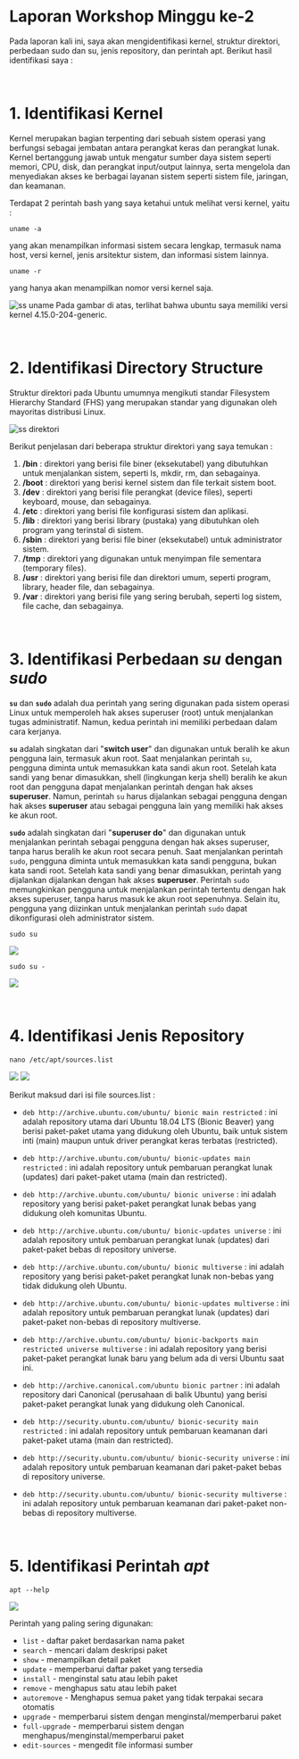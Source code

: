 # Laporan Workshop Minggu ke-2
Pada laporan kali ini, saya akan mengidentifikasi kernel, struktur direktori, perbedaan sudo dan su, jenis repository, dan perintah apt. Berikut hasil identifikasi saya :

<br/>

# 1. Identifikasi Kernel
Kernel merupakan bagian terpenting dari sebuah sistem operasi yang berfungsi sebagai jembatan antara perangkat keras dan perangkat lunak. Kernel bertanggung jawab untuk mengatur sumber daya sistem seperti memori, CPU, disk, dan perangkat input/output lainnya, serta mengelola dan menyediakan akses ke berbagai layanan sistem seperti sistem file, jaringan, dan keamanan.

Terdapat 2 perintah bash yang saya ketahui untuk melihat versi kernel, yaitu :

    uname -a
yang akan menampilkan informasi sistem secara lengkap, termasuk nama host, versi kernel, jenis arsitektur sistem, dan informasi sistem lainnya.

    uname -r
yang hanya akan menampilkan nomor versi kernel saja.

![ss uname](assets/uname.JPG)
Pada gambar di atas, terlihat bahwa ubuntu saya memiliki versi kernel 4.15.0-204-generic.

<br/>

# 2. Identifikasi Directory Structure
Struktur direktori pada Ubuntu umumnya mengikuti standar Filesystem Hierarchy Standard (FHS) yang merupakan standar yang digunakan oleh mayoritas distribusi Linux.

![ss direktori](assets/struktur.JPG)

Berikut penjelasan dari beberapa struktur direktori yang saya temukan :
1. **/bin** : direktori yang berisi file biner (eksekutabel) yang dibutuhkan untuk menjalankan sistem, seperti ls, mkdir, rm, dan sebagainya.
2. **/boot** : direktori yang berisi kernel sistem dan file terkait sistem boot.
3. **/dev** : direktori yang berisi file perangkat (device files), seperti keyboard, mouse, dan sebagainya.
4. **/etc** : direktori yang berisi file konfigurasi sistem dan aplikasi.
5. **/lib** : direktori yang berisi library (pustaka) yang dibutuhkan oleh program yang terinstal di sistem.
6. **/sbin** : direktori yang berisi file biner (eksekutabel) untuk administrator sistem.
7. **/tmp** : direktori yang digunakan untuk menyimpan file sementara (temporary files).
8. **/usr** : direktori yang berisi file dan direktori umum, seperti program, library, header file, dan sebagainya.
9. **/var** : direktori yang berisi file yang sering berubah, seperti log sistem, file cache, dan sebagainya.

<br/>

# 3. Identifikasi Perbedaan *su* dengan *sudo*
**`su`** dan **`sudo`** adalah dua perintah yang sering digunakan pada sistem operasi Linux untuk memperoleh hak akses superuser (root) untuk menjalankan tugas administratif. Namun, kedua perintah ini memiliki perbedaan dalam cara kerjanya.

**`su`** adalah singkatan dari "**switch user**" dan digunakan untuk beralih ke akun pengguna lain, termasuk akun root. Saat menjalankan perintah `su`, pengguna diminta untuk memasukkan kata sandi akun root. Setelah kata sandi yang benar dimasukkan, shell (lingkungan kerja shell) beralih ke akun root dan pengguna dapat menjalankan perintah dengan hak akses **superuser**. Namun, perintah `su` harus dijalankan sebagai pengguna dengan hak akses **superuser** atau sebagai pengguna lain yang memiliki hak akses ke akun root.

**`sudo`** adalah singkatan dari "**superuser do**" dan digunakan untuk menjalankan perintah sebagai pengguna dengan hak akses superuser, tanpa harus beralih ke akun root secara penuh. Saat menjalankan perintah `sudo`, pengguna diminta untuk memasukkan kata sandi pengguna, bukan kata sandi root. Setelah kata sandi yang benar dimasukkan, perintah yang dijalankan dijalankan dengan hak akses **superuser**. Perintah `sudo` memungkinkan pengguna untuk menjalankan perintah tertentu dengan hak akses superuser, tanpa harus masuk ke akun root sepenuhnya. Selain itu, pengguna yang diizinkan untuk menjalankan perintah `sudo` dapat dikonfigurasi oleh administrator sistem.

    sudo su
![](assets/sudo%20su.JPG)

    sudo su -
![](assets/sudo%20su%202.JPG)

<br/>

# 4. Identifikasi Jenis Repository
    nano /etc/apt/sources.list
![](assets/sources.JPG)
![](assets/sources2.JPG)

Berikut maksud dari isi file sources.list :
- `deb http://archive.ubuntu.com/ubuntu/ bionic main restricted` : ini adalah repository utama dari Ubuntu 18.04 LTS (Bionic Beaver) yang berisi paket-paket utama yang didukung oleh Ubuntu, baik untuk sistem inti (main) maupun untuk driver perangkat keras terbatas (restricted).

- `deb http://archive.ubuntu.com/ubuntu/ bionic-updates main restricted` : ini adalah repository untuk pembaruan perangkat lunak (updates) dari paket-paket utama (main dan restricted).

- `deb http://archive.ubuntu.com/ubuntu/ bionic universe` : ini adalah repository yang berisi paket-paket perangkat lunak bebas yang didukung oleh komunitas Ubuntu.

- `deb http://archive.ubuntu.com/ubuntu/ bionic-updates universe` : ini adalah repository untuk pembaruan perangkat lunak (updates) dari paket-paket bebas di repository universe.

- `deb http://archive.ubuntu.com/ubuntu/ bionic multiverse` : ini adalah repository yang berisi paket-paket perangkat lunak non-bebas yang tidak didukung oleh Ubuntu.

- `deb http://archive.ubuntu.com/ubuntu/ bionic-updates multiverse` : ini adalah repository untuk pembaruan perangkat lunak (updates) dari paket-paket non-bebas di repository multiverse.

- `deb http://archive.ubuntu.com/ubuntu/ bionic-backports main restricted universe multiverse` : ini adalah repository yang berisi paket-paket perangkat lunak baru yang belum ada di versi Ubuntu saat ini.

- `deb http://archive.canonical.com/ubuntu bionic partner` : ini adalah repository dari Canonical (perusahaan di balik Ubuntu) yang berisi paket-paket perangkat lunak yang didukung oleh Canonical.

- `deb http://security.ubuntu.com/ubuntu/ bionic-security main restricted` : ini adalah repository untuk pembaruan keamanan dari paket-paket utama (main dan restricted).

- `deb http://security.ubuntu.com/ubuntu/ bionic-security universe` : ini adalah repository untuk pembaruan keamanan dari paket-paket bebas di repository universe.

- `deb http://security.ubuntu.com/ubuntu/ bionic-security multiverse` : ini adalah repository untuk pembaruan keamanan dari paket-paket non-bebas di repository multiverse.

<br/>

# 5. Identifikasi Perintah *apt*

    apt --help
![](assets/apt.JPG)

Perintah yang paling sering digunakan:
- `list` - daftar paket berdasarkan nama paket
- `search` - mencari dalam deskripsi paket
- `show` - menampilkan detail paket
- `update` - memperbarui daftar paket yang tersedia
- `install` - menginstal satu atau lebih paket
- `remove` - menghapus satu atau lebih paket
- `autoremove` - Menghapus semua paket yang tidak terpakai secara otomatis
- `upgrade` - memperbarui sistem dengan menginstal/memperbarui paket
- `full-upgrade` - memperbarui sistem dengan menghapus/menginstal/memperbarui paket
- `edit-sources` - mengedit file informasi sumber